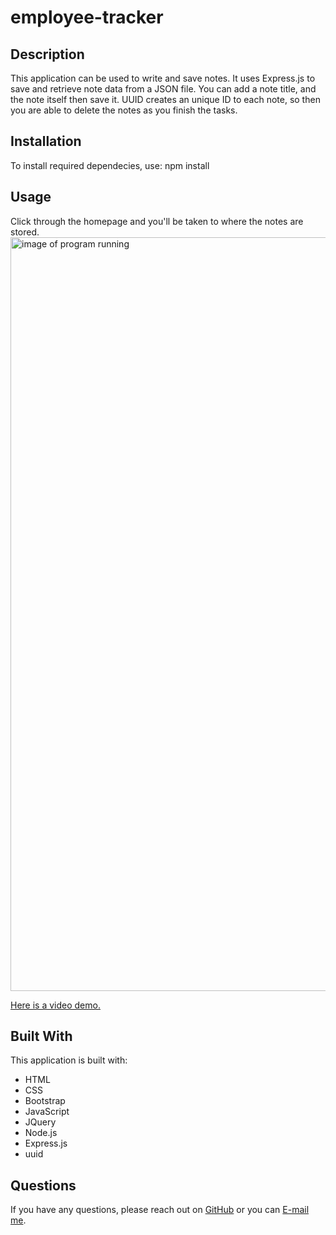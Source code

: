 # employee-tracker

 ## Description
  This application can be used to write and save notes.  It uses Express.js to save and retrieve note data from a JSON file.  You can add a note title, and the note itself then save it.  UUID creates an unique ID to each note, so then you are able to delete the notes as you finish the tasks.

  ## Installation
  To install required dependecies, use: npm install 

  ## Usage
  Click through the homepage and you'll be taken to where the notes are stored.  
  <img src="note-taker.png" alt="image of program running" width="1206" />
  
  <a href="https://gentle-cliffs-95734.herokuapp.com/">Here is a video demo.</a>


 ## Built With
 This application is built with: <br />
 * HTML
 * CSS
 * Bootstrap
 * JavaScript
 * JQuery
 * Node.js
 * Express.js
 * uuid

  ## Questions
  If you have any questions, please reach out on <a href="https://github.com/sacylkowski/">GitHub</a> or you can <a href="mailto:sacylkowski@gmail.com">E-mail me</a>.

